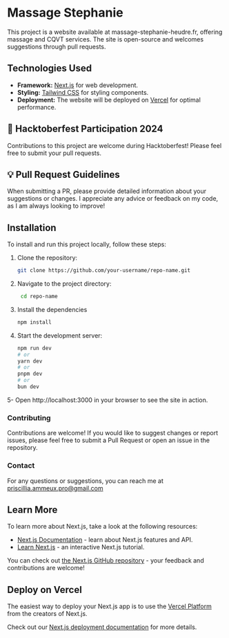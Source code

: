 # Massage Stephanie

This project is a website available at massage-stephanie-heudre.fr, offering massage and CQVT services. 
The site is open-source and welcomes suggestions through pull requests.

## Technologies Used

- **Framework:** [Next.js](https://nextjs.org/) for web development.
- **Styling:** [Tailwind CSS](https://tailwindcss.com/) for styling components.
- **Deployment:** The website will be deployed on [Vercel](https://vercel.com/) for optimal performance.

## 🚀 Hacktoberfest Participation 2024

Contributions to this project are welcome during Hacktoberfest! Please feel free to submit your pull requests.

## 💡 Pull Request Guidelines

When submitting a PR, please provide detailed information about your suggestions or changes. I appreciate any advice or feedback on my code, as I am always looking to improve!

## Installation

To install and run this project locally, follow these steps:

1. Clone the repository:

   ```bash
   git clone https://github.com/your-username/repo-name.git


2. Navigate to the project directory:

    ```bash
     cd repo-name


3. Install the dependencies
     ```bash
     npm install


4. Start the development server:

    ```bash
    npm run dev
    # or
    yarn dev
    # or
    pnpm dev
    # or
    bun dev


5- Open http://localhost:3000 in your browser to see the site in action.

### Contributing
Contributions are welcome! If you would like to suggest changes or report issues, please feel free to submit a Pull Request or open an issue in the repository.

### Contact
For any questions or suggestions, you can reach me at priscillia.ammeux.pro@gmail.com

## Learn More

To learn more about Next.js, take a look at the following resources:

- [Next.js Documentation](https://nextjs.org/docs) - learn about Next.js features and API.
- [Learn Next.js](https://nextjs.org/learn) - an interactive Next.js tutorial.

You can check out [the Next.js GitHub repository](https://github.com/vercel/next.js/) - your feedback and contributions are welcome!

## Deploy on Vercel

The easiest way to deploy your Next.js app is to use the [Vercel Platform](https://vercel.com/new?utm_medium=default-template&filter=next.js&utm_source=create-next-app&utm_campaign=create-next-app-readme) from the creators of Next.js.

Check out our [Next.js deployment documentation](https://nextjs.org/docs/deployment) for more details.
